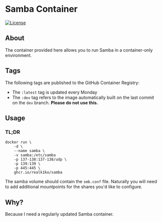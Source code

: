 # Samba Container

[![License](https://img.shields.io/github/license/realk1ko/samba-container.svg)](https://github.com/realk1ko/samba-container/blob/main/LICENSE)

## About

The container provided here allows you to run Samba in a container-only environment.

## Tags

The following tags are published to the GitHub Container Registry:

- The `:latest` tag is updated every Monday
- The `:dev` tag refers to the image automatically built on the last commit on the `dev` branch. **Please do not use
  this.**

## Usage

### TL;DR

```
docker run \
    -d \
    --name samba \
    -v samba:/etc/samba
    -p 137-138:137-138/udp \
    -p 139:139 \
    -p 445:445 \
    ghcr.io/realk1ko/samba
```

The samba volume should contain the `smb.conf` file. Naturally you will need to add additional mountpoints for the
shares you'd like to configure.

## Why?

Because I need a regularly updated Samba container.
